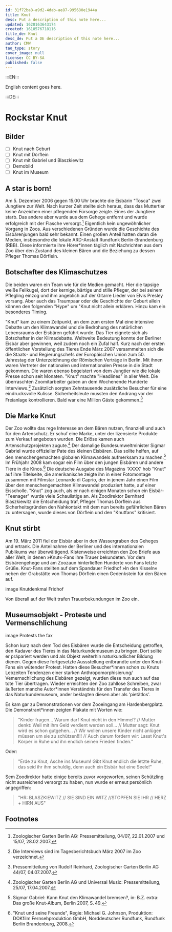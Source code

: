 ```yaml
---
id: 31f72ba8-a9d2-4dab-ae87-995680e1944a
title: Knut
desc: Put a description of this note here...
updated: 1620163643174
created: 1618576718116
title_de: Knut
desc_de: Put a DE description of this note here...
author: CMW
tao_type: story
cover_image: null
license: CC BY-SA
published: false
---
```


:::EN:::

English content goes here.

:::DE:::

# Rockstar Knut

## Bilder

- [ ] Knut nach Geburt
- [ ] Knut mit Dörflein
- [ ] Knut mit Gabriel und Blaszkiewitz
- [ ] Demobild
- [ ] Knut im Museum

## A star is born!

Am 5. Dezember 2006 gegen 15.00 Uhr brachte die Eisbärin "Tosca" zwei Jungtiere zur Welt. Nach kurzer Zeit stellte sich heraus, dass das Muttertier keine Anzeichen einer pflegenden Fürsorge zeigte. Eines der Jungtiere starb. Das andere aber wurde aus dem Gehege entfernt und wurde erfolgreich mit der Flasche versorgt.[^birth1] Eigentlich kein ungewöhnlicher Vorgang in Zoos. Aus verschiedenen Gründen wurde die Geschichte des Eisbärenjungen bald sehr bekannt. Einen großen Anteil hatten daran die Medien, insbesondre die lokale ARD-Anstalt Rundfunk Berlin-Brandenburg (RBB). Diese informierte ihre Hörer\*innen täglich mit Nachrichten aus dem Zoo über den Zustand des kleinen Bären und die Beziehung zu dessen Pfleger Thomas Dörflein.

## Botschafter des Klimaschutzes

Die beiden waren ein Team wie für die Medien gemacht. Hier die tapsige weiße Fellkugel, dort der kernige, bärtige und stille Pfleger, der bei seinem Pflegling einzog und ihm angeblich auf der Gitarre Lieder von Elvis Presley vorsang. Aber auch das Traumpaar oder die Geschichte der Geburt allein können den folgenden "Hype" um "Knut nicht allein erklären. Hinzu kam ein besonderes Timing.

"Knut" kam zu einem Zeitpunkt, an dem zum ersten Mal eine intensive Debatte um den Klimawandel und die Bedrohung des natürlichen Lebensraums der Eisbären geführt wurde. Das Tier eignete sich als Botschafter in der Klimadebatte. Weltweite Bedeutung konnte der Berliner Eisbär aber gewinnen, weil zudem noch ein Zufal half. Kurz nach der ersten öffentlichen Vorstellung des Tieres Ende März 2007 versammelten sich die die Staats- und Regierungschefs der Europäischen Union zum 50. Jahrestag der Unterzeichnung der Römischen Verträge in Berlin. Mit ihnen waren Vertreter der nationalen und internationalen Presse in die Stadt gekommen. Die waren ebenso begeistert von dem Jungtier wie die lokale Presse schon seit Monaten. "Knut" machte "Headlines" in aller Welt. Die überraschten Zoomitarbeiter gaben an dem Wochenende Hunderte Interviews.[^ambassador1] Zusätzlich sorgten Zehntausende zusätzliche Besucher für eine eindrucksvolle Kulisse. Sicherheitsleute mussten den Andrang vor der Freianlage kontrollieren. Bald war eine Million Gäste gekommen.[^ambassador2] 

## Die Marke Knut

Der Zoo wollte das rege Interesse an dem Bären nutzen, finanziell und auch für den Artenschutz. Er schuf eine Marke, unter der lizensierte Produkte zum Verkauf angeboten wurden. Die Erlöse kamen auch Artenschutzprojekten zugute.[^trademark1] Der damalige Bundesumweltminister Sigmar Gabriel wurde offizieller Pate des kleinen Eisbären. Das sollte helfen, auf den menschengemachten globalen Klimawandels aufmerksam zu machen.[^trademark2] Im Frühjahr 2008 kam sogar ein Film über den jungen Eisbären und andere Tiere in die Kinos.[^trademark3] Die deutsche Ausgabe des Magazins 'XXXX' hob "Knut" auf ihre Titelseite, die amerikanische zeigte ihn in einer Fotomontage zusammen mit Filmstar Leonardo di Caprio, der in jenem Jahr einen Film über den menschengemachten Klimawandel produziert hatte, auf einer Eisscholle.
"Knut" zog auch, als er nach einigen Monaten schon ein Eisbär-"Teenager" wurde viele Schaulistige an. Als Zoodirektor Bernhard Blaszkiewitz die Entscheidung traf, Pfleger Thomas Dörflein aus Sicherheitsgründen den Nahkontakt mit dem nun bereits gefährlichen Bären zu untersagen, wurde dieses von Dörflein und den "Knutfans" kritisiert.

## Knut stirbt

Am 19. März 2011 fiel der Eisbär aber in den Wassergraben des Geheges und ertrank. Die Anteilnahme der Berliner und des internationalen Publikums war überwältigend. Kistenweise erreichten den Zoo Briefe aus aller Welt, in denen »Knut«-Fans ihre Trauer bekundeten. Vor dem Eisbärengehege und am Zoozaun hinterließen Hunderte von Fans letzte Grüße. Knut-Fans stellten auf dem Spandauer Friedhof »In den Kisseln« neben der Grabstätte von Thomas Dörflein einen Gedenkstein für den Bären auf.

image Knutdenkmal Fridhof

Von überall auf der Welt trafen Trauerbekundungen im Zoo ein.

## Museumsobjekt - Proteste und Vermenschlichung

image Protests
the fax

Schon kurz nach dem Tod des Eisbären wurde die Entscheidung getroffen, den Kadaver des Tieres in das Naturkundemuseum zu bringen. Dort sollte er präpariert werden und als Objekt weiterhin naturkundlicher Bildung dienen. Gegen diese fortgesetzte Aussstellung entbrandte unter den Knut-Fans ein wütender Protest. Hatten diese Besucher\*innen schon zu Knuts Lebzeiten Tendenzen einer starken Anthropomorphisierung/ Vemernschlichung des Eisbären gezeigt, wurden diese nun auch auf das tote Tier übertragen. Wieder erreichten den Zoo zahllose Schreiben, zwar äußerten manche Autor\*innen Verständnis für den Transfer des Tieres in das Naturkundemuseum, ander beklagten diesen aber als 'pietätlos'.


Es kam gar zu Demonstrationen vor dem Zooeingang am Hardenbergplatz. Die Demonstrant\*innen zeigten Plakate mit Worten wie:

>"Kinder fragen... Warum darf Knut nicht in den Himmel? // Mutter denkt: Weil mit ihm Geld verdient werden soll... // Mutter sagt: Knut wird es schon gutgehen... // Wir wollen unsere Kinder nicht anlügen müssen um sie zu schützen!!!! // Auch darum fordern wir: Lasst Knut's Körper in Ruhe und ihn endlich seinen Frieden finden."

Oder:

>"Erde zu Knut, Asche ins Museum! Gibt Knut endlich die letzte Ruhe, das seid ihr ihm schuldig, denn auch ein Eisbär hat eine Seele!"

Sem Zoodirektor hatte einige bereits zuvor vorgeworfen, seinen Schützling nicht ausreichend versorgt zu haben, nun wurde er erneut persönlich angegriffen:

>"HR: BLASZKIEWITZ // SIE SIND EIN WITZ //STOPFEN SIE IHR // HERZ + HIRN AUS"

## Footnotes

[^birth1]: Zoologischer Garten Berlin AG: Pressemitteilung, 04/07, 22.01.2007 und 15/07, 28.02.2007.

[^ambassador1]: Die Interviews sind im Tagesberichtsbuch März 2007 im Zoo verzeichnet.

[^ambassador2]: Pressemitteilung von Rudolf Reinhard, Zoologischer Garten Berlin AG 44/07, 04.07.2007.

[^trademark1]: Zoologischer Garten Berlin AG und Universal Music: Pressemitteilung, 25/07, 17.04.2007.

[^trademark2]: Sigmar Gabriel: Kann Knut den Klimawandel bremsen?, in: B.Z. extra: Das große Knut-Album, Berlin 2007, S. 49.

[^trademark3]: "Knut und seine Freunde", Regie: Michael G. Johnson, Produktion: DOKfilm Fernsehproduktion GmbH, Norddeutscher Rundfunk, Rundfunk Berlin Brandenburg, 2008.
